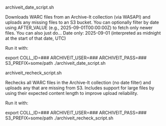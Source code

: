 archiveit_date_script.sh

Downloads WARC files from an Archive-It collection (via WASAPI) and uploads any missing files to an S3 bucket.
You can optionally filter by date using AFTER_VALUE (e.g., 2025-09-01T00:00:00Z) to fetch only newer files. You can also just do...  Date only: 2025-09-01 (interpreted as midnight at the start of that date, UTC)

Run it with:

export COLL_ID=### ARCHIVEIT_USER=### ARCHIVEIT_PASS=### S3_PREFIX=some/path
./archiveit_date_script.sh

archiveit_recheck_script.sh

Rechecks all WARC files in the Archive-It collection (no date filter) and uploads any that are missing from S3.
Includes support for large files by using their expected content length to improve upload reliability.

Run it with:

export COLL_ID=### ARCHIVEIT_USER=### ARCHIVEIT_PASS=### S3_PREFIX=some/path
./archiveit_recheck_script.sh
